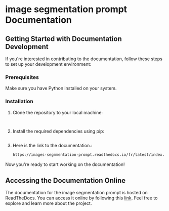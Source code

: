 # image segmentation prompt Documentation

## Getting Started with Documentation Development

If you're interested in contributing to the documentation, follow these steps to set up your development environment:

### Prerequisites

Make sure you have Python installed on your system.

### Installation

1. Clone the repository to your local machine:

   ```bash
  
   ```

1. Install the required dependencies using pip:

   ```bash

   ```
1. Here is the link to the documentation.:

   ```bash
   https://images-segmmentation-prompt.readthedocs.io/fr/latest/index.html
   ```
Now you're ready to start working on the documentation!




## Accessing the Documentation Online

The documentation for the image segmentation prompt  is hosted on ReadTheDocs. You can access it online by following this [link](https://images-segmmentation-prompt.readthedocs.io/fr/latest/index.html). Feel free to explore and learn more about the project.
